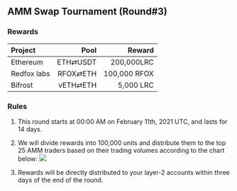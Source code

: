## AMM Swap Tournament (Round#3)

###  Rewards


| **Project** | **Pool** | **Reward** |
| :--- | ---: | ---: |
Ethereum | ETH⇄USDT  | 200,000LRC
Redfox labs | RFOX⇄ETH | 100,000 RFOX 
Bifrost | vETH⇄ETH |  5,000 LRC



### Rules


1) This round starts at 00:00 AM on February 11th, 2021 UTC, and lasts for 14 days.

2) We will divide rewards into 100,000 units and distribute them to the top 25 AMM traders based on their trading volumes according to the chart below:
![](/markdown/images/program_2.png "")


3) Rewards will be directly distributed to your layer-2 accounts within three days of the end of the round.



